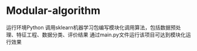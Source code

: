 # Modular-algorithm
运行环境Python
调用sklearn机器学习包编写模块化调用算法，包括数据预处理、特征工程、数据分类、评价结果
通过main.py文件运行该项目可达到模块化运行效果
